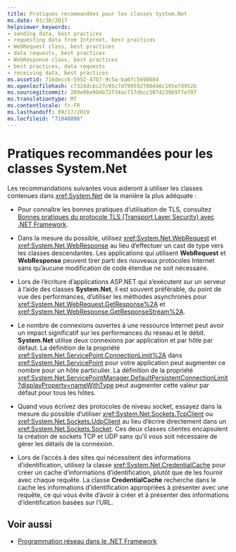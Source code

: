 ```yaml
---
title: Pratiques recommandées pour les classes System.Net
ms.date: 03/30/2017
helpviewer_keywords:
- sending data, best practices
- requesting data from Internet, best practices
- WebRequest class, best practices
- data requests, best practices
- WebResponse class, best practices
- best practices, data requests
- receiving data, best practices
ms.assetid: 716decc6-5952-47b7-9c5a-ba6fc5698684
ms.openlocfilehash: c7324dcbc27c95c7d799592700d46c195e7d952b
ms.sourcegitcommit: 289e06e904b72f34ac717dbcc5074239b977e707
ms.translationtype: MT
ms.contentlocale: fr-FR
ms.lasthandoff: 09/17/2019
ms.locfileid: "71048896"
---
```

# <a name="best-practices-for-systemnet-classes"></a>Pratiques recommandées pour les classes System.Net
Les recommandations suivantes vous aideront à utiliser les classes contenues dans <xref:System.Net> de la manière la plus adéquate :  
  
- Pour connaître les bonnes pratiques d’utilisation de TLS, consultez [Bonnes pratiques du protocole TLS (Transport Layer Security) avec .NET Framework](tls.md).

- Dans la mesure du possible, utilisez <xref:System.Net.WebRequest> et <xref:System.Net.WebResponse> au lieu d’effectuer un cast de type vers les classes descendantes. Les applications qui utilisent **WebRequest** et **WebResponse** peuvent tirer parti des nouveaux protocoles Internet sans qu’aucune modification de code étendue ne soit nécessaire.  
  
- Lors de l’écriture d’applications ASP.NET qui s’exécutent sur un serveur à l’aide des classes **System.Net**, il est souvent préférable, du point de vue des performances, d’utiliser les méthodes asynchrones pour <xref:System.Net.WebRequest.GetResponse%2A> et <xref:System.Net.WebResponse.GetResponseStream%2A>.  
  
- Le nombre de connexions ouvertes à une ressource Internet peut avoir un impact significatif sur les performances du réseau et le débit. **System.Net** utilise deux connexions par application et par hôte par défaut. La définition de la propriété <xref:System.Net.ServicePoint.ConnectionLimit%2A> dans <xref:System.Net.ServicePoint> pour votre application peut augmenter ce nombre pour un hôte particulier. La définition de la propriété <xref:System.Net.ServicePointManager.DefaultPersistentConnectionLimit?displayProperty=nameWithType> peut augmenter cette valeur par défaut pour tous les hôtes.  
  
- Quand vous écrivez des protocoles de niveau socket, essayez dans la mesure du possible d’utiliser <xref:System.Net.Sockets.TcpClient> ou <xref:System.Net.Sockets.UdpClient> au lieu d’écrire directement dans un <xref:System.Net.Sockets.Socket>. Ces deux classes clientes encapsulent la création de sockets TCP et UDP sans qu’il vous soit nécessaire de gérer les détails de la connexion.  
  
- Lors de l’accès à des sites qui nécessitent des informations d’identification, utilisez la classe <xref:System.Net.CredentialCache> pour créer un cache d’informations d’identification, plutôt que de les fournir avec chaque requête. La classe **CredentialCache** recherche dans le cache les informations d’identification appropriées à présenter avec une requête, ce qui vous évite d’avoir à créer et à présenter des informations d’identification basées sur l’URL.  
  
## <a name="see-also"></a>Voir aussi

- [Programmation réseau dans le .NET Framework](index.md)
